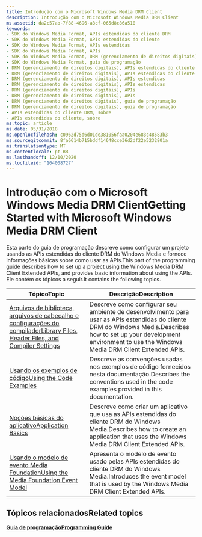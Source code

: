 ```yaml
---
title: Introdução com o Microsoft Windows Media DRM Client
description: Introdução com o Microsoft Windows Media DRM Client
ms.assetid: da2c57ab-7f88-4696-a8cf-065d8c86a510
keywords:
- SDK do Windows Media Format, APIs estendidas do cliente DRM
- SDK do Windows Media Format, APIs estendidas do cliente
- SDK do Windows Media Format, APIs estendidas
- SDK do Windows Media Format, APIs
- SDK do Windows Media Format, DRM (gerenciamento de direitos digitais)
- SDK do Windows Media Format, guia de programação
- DRM (gerenciamento de direitos digitais), APIs estendidas do cliente
- DRM (gerenciamento de direitos digitais), APIs estendidas do cliente
- DRM (gerenciamento de direitos digitais), APIs estendidas
- DRM (gerenciamento de direitos digitais), APIs estendidas
- DRM (gerenciamento de direitos digitais), APIs
- DRM (gerenciamento de direitos digitais), APIs
- DRM (gerenciamento de direitos digitais), guia de programação
- DRM (gerenciamento de direitos digitais), guia de programação
- APIs estendidas do cliente DRM, sobre
- APIs estendidas do cliente, sobre
ms.topic: article
ms.date: 05/31/2018
ms.openlocfilehash: c0962d75d6d01de381056faa0204e683c48583b3
ms.sourcegitcommit: 8fa6614b715bddf14648cce36d2df22e5232801a
ms.translationtype: MT
ms.contentlocale: pt-BR
ms.lasthandoff: 12/10/2020
ms.locfileid: "104008727"
---
```

# <a name="getting-started-with-microsoft-windows-media-drm-client"></a><span data-ttu-id="dcff8-119">Introdução com o Microsoft Windows Media DRM Client</span><span class="sxs-lookup"><span data-stu-id="dcff8-119">Getting Started with Microsoft Windows Media DRM Client</span></span>

<span data-ttu-id="dcff8-120">Esta parte do guia de programação descreve como configurar um projeto usando as APIs estendidas do cliente DRM do Windows Media e fornece informações básicas sobre como usar as APIs.</span><span class="sxs-lookup"><span data-stu-id="dcff8-120">This part of the programming guide describes how to set up a project using the Windows Media DRM Client Extended APIs, and provides basic information about using the APIs.</span></span> <span data-ttu-id="dcff8-121">Ele contém os tópicos a seguir.</span><span class="sxs-lookup"><span data-stu-id="dcff8-121">It contains the following topics.</span></span>



| <span data-ttu-id="dcff8-122">Tópico</span><span class="sxs-lookup"><span data-stu-id="dcff8-122">Topic</span></span>                                                                                                      | <span data-ttu-id="dcff8-123">Descrição</span><span class="sxs-lookup"><span data-stu-id="dcff8-123">Description</span></span>                                                                                             |
|------------------------------------------------------------------------------------------------------------|---------------------------------------------------------------------------------------------------------|
| [<span data-ttu-id="dcff8-124">Arquivos de biblioteca, arquivos de cabeçalho e configurações do compilador</span><span class="sxs-lookup"><span data-stu-id="dcff8-124">Library Files, Header Files, and Compiler Settings</span></span>](library-files-header-files-and-compiler-settings.md) | <span data-ttu-id="dcff8-125">Descreve como configurar seu ambiente de desenvolvimento para usar as APIs estendidas do cliente DRM do Windows Media.</span><span class="sxs-lookup"><span data-stu-id="dcff8-125">Describes how to set up your development environment to use the Windows Media DRM Client Extended APIs.</span></span> |
| [<span data-ttu-id="dcff8-126">Usando os exemplos de código</span><span class="sxs-lookup"><span data-stu-id="dcff8-126">Using the Code Examples</span></span>](drm-using-the-code-examples.md)                                                 | <span data-ttu-id="dcff8-127">Descreve as convenções usadas nos exemplos de código fornecidos nesta documentação.</span><span class="sxs-lookup"><span data-stu-id="dcff8-127">Describes the conventions used in the code examples provided in this documentation.</span></span>                     |
| [<span data-ttu-id="dcff8-128">Noções básicas do aplicativo</span><span class="sxs-lookup"><span data-stu-id="dcff8-128">Application Basics</span></span>](application-basics.md)                                                               | <span data-ttu-id="dcff8-129">Descreve como criar um aplicativo que usa as APIs estendidas do cliente DRM do Windows Media.</span><span class="sxs-lookup"><span data-stu-id="dcff8-129">Describes how to create an application that uses the Windows Media DRM Client Extended APIs.</span></span>            |
| [<span data-ttu-id="dcff8-130">Usando o modelo de evento Media Foundation</span><span class="sxs-lookup"><span data-stu-id="dcff8-130">Using the Media Foundation Event Model</span></span>](using-the-media-foundation-model.md)                             | <span data-ttu-id="dcff8-131">Apresenta o modelo de evento usado pelas APIs estendidas do cliente DRM do Windows Media.</span><span class="sxs-lookup"><span data-stu-id="dcff8-131">Introduces the event model that is used by the Windows Media DRM Client Extended APIs.</span></span>                  |



 

## <a name="related-topics"></a><span data-ttu-id="dcff8-132">Tópicos relacionados</span><span class="sxs-lookup"><span data-stu-id="dcff8-132">Related topics</span></span>

<dl> <dt>

[<span data-ttu-id="dcff8-133">**Guia de programação**</span><span class="sxs-lookup"><span data-stu-id="dcff8-133">**Programming Guide**</span></span>](drm-programming-guide.md)
</dt> </dl>

 

 




